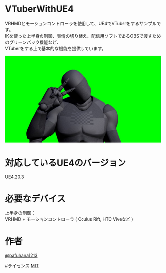 # VTuberWithUE4
VRHMDとモーションコントローラを使用して、UE4でVTuberをするサンプルです。  
IKを使った上半身の制御、表情の切り替え、配信用ソフトであるOBSで渡すためのグリーンバック機能など、  
VTuberをする上で基本的な機能を提供しています。  

![ScreenShot0](https://github.com/pafuhana1213/Screenshot/blob/master/UE4WithVTuber0.jpg "")  

# 対応しているUE4のバージョン
UE4.20.3

# 必要なデバイス
上半身の制御：  
VRHMD + モーションコントローラ ( Oculus Rift, HTC Viveなど )  

# 作者
[@pafuhana1213](https://twitter.com/pafuhana1213)

#ライセンス
[MIT](https://github.com/pafuhana1213/VTuberWithUE4/blob/master/LICENSE)
